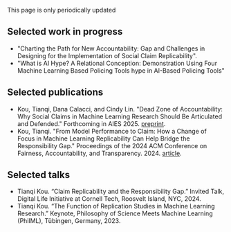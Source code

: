 This page is only periodically updated

## Selected work in progress 
 - "Charting the Path for New Accountability: Gap and Challenges in Designing for the Implementation of Social Claim Replicability".
 - "What is AI Hype? A Relational Conception: Demonstration Using Four Machine Learning Based Policing Tools
hype in AI-Based Policing Tools"

## Selected publications

- Kou, Tianqi, Dana Calacci, and Cindy Lin. "Dead Zone of Accountability: Why Social Claims in Machine Learning Research Should Be Articulated and Defended." Forthcoming in AIES 2025. [preprint](https://arxiv.org/pdf/2404.13131?).
- Kou, Tianqi. "From Model Performance to Claim: How a Change of Focus in Machine Learning Replicability Can Help Bridge the Responsibility Gap." Proceedings of the 2024 ACM Conference on Fairness, Accountability, and Transparency. 2024. [article](https://arxiv.org/pdf/2404.13131?).


## Selected talks
- Tianqi Kou. “Claim Replicability and the Responsibility Gap.” Invited Talk, Digital Life Initiative at Cornell Tech, Roosvelt Island, NYC, 2024.
- Tianqi Kou. “The Function of Replication Studies in Machine Learning Research.” Keynote, Philosophy of Science Meets Machine Learning (PhilML), Tübingen, Germany, 2023.


